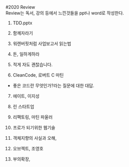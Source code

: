 
#2020 Review</br>
Review는 독서, 강의 등에서 느낀것들을 ppt나 word로 작성한다.

1. TDD.pptx

2. 함께자라기

3. 워렌버핏처럼 사업보고서 읽는법

4. 돈, 일하게하라

5. 적게 자도 괜찮습니다.

6. CleanCode, 로버트 C 마틴
 - 좋은 코드란 무엇인가?라는 질문에 대한 대답.

7. 에이트, 이지성

8. 린 스타트업

9. 리팩토링, 마틴 파울러

10. 프로가 되기위한 웹기술

11. 객체지향의 사실과 오해, 

12. 오브젝트, 조영호

13. 부의확장, 
